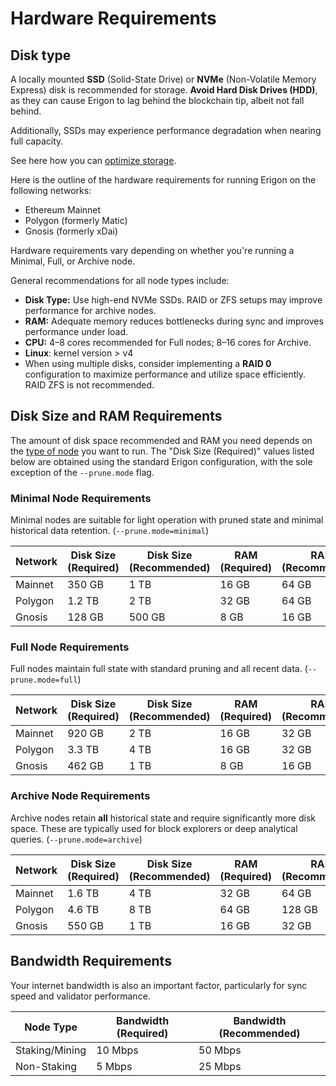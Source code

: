 # Hardware Requirements

## Disk type

A locally mounted **SSD** (Solid-State Drive) or **NVMe** (Non-Volatile Memory Express) disk is recommended for storage. **Avoid Hard Disk Drives (HDD)**, as they can cause Erigon to lag behind the blockchain tip, albeit not fall behind.

Additionally, SSDs may experience performance degradation when nearing full capacity.

See here how you can [optimize storage](../fundamentals/optimizing-storage.md).


Here is the outline of the hardware requirements for running Erigon on the following networks:

- Ethereum Mainnet
- Polygon (formerly Matic)
- Gnosis (formerly xDai)

Hardware requirements vary depending on whether you're running a Minimal, Full, or Archive node.

General recommendations for all node types include:

- **Disk Type:** Use high-end NVMe SSDs. RAID or ZFS setups may improve performance for archive nodes.
- **RAM:** Adequate memory reduces bottlenecks during sync and improves performance under load.
- **CPU:** 4–8 cores recommended for Full nodes; 8–16 cores for Archive.
- **Linux**: kernel version > v4
- When using multiple disks, consider implementing a **RAID 0** configuration to maximize performance and utilize space efficiently. RAID ZFS is not recommended.

## Disk Size and RAM Requirements

The amount of disk space recommended and RAM you need depends on the [type of node](../basic/node.md) you want to run. The "Disk Size (Required)" values listed below are obtained using the standard Erigon configuration, with the sole exception of the `--prune.mode` flag.

### Minimal Node Requirements

Minimal nodes are suitable for light operation with pruned state and minimal historical data retention. (`--prune.mode=minimal`)

| Network   | Disk Size (Required)  | Disk Size (Recommended) | RAM (Required) | RAM (Recommended) |
|-----------|-----------------------|-------------------------|----------------|-------------------|
| Mainnet   | 350 GB                | 1 TB                    | 16 GB          | 64 GB             |
| Polygon   | 1.2 TB                | 2 TB                    | 32 GB          | 64 GB             |
| Gnosis    | 128 GB                | 500 GB                  | 8 GB           | 16 GB             |


### Full Node Requirements

Full nodes maintain full state with standard pruning and all recent data.  (`--prune.mode=full`)

| Network   | Disk Size (Required) | Disk Size (Recommended) | RAM (Required) | RAM (Recommended) |
|-----------|----------------------|-------------------------|----------------|-------------------|
| Mainnet   | 920 GB               | 2 TB                    | 16 GB          | 32 GB             |
| Polygon   | 3.3 TB               | 4 TB                    | 16 GB          | 32 GB             |
| Gnosis    | 462 GB               | 1 TB                    | 8 GB           | 16 GB             |


### Archive Node Requirements

Archive nodes retain **all** historical state and require significantly more disk space. These are typically used for block explorers or deep analytical queries. (`--prune.mode=archive`)

| Network   | Disk Size (Required) | Disk Size (Recommended) | RAM (Required) | RAM (Recommended) |
|-----------|----------------------|-------------------------|----------------|-------------------|
| Mainnet   | 1.6 TB               | 4 TB                    | 32 GB          | 64 GB             |
| Polygon   | 4.6 TB               | 8 TB                    | 64 GB          | 128 GB            |
| Gnosis    | 550 GB               | 1 TB                    | 16 GB          | 32 GB             |

## Bandwidth Requirements

Your internet bandwidth is also an important factor, particularly for sync speed and validator performance.

| Node Type      | Bandwidth (Required) | Bandwidth (Recommended) |
|----------------|----------------------|-------------------------|
| Staking/Mining | 10 Mbps              | 50 Mbps                 |
| Non-Staking    | 5 Mbps               | 25 Mbps                 |